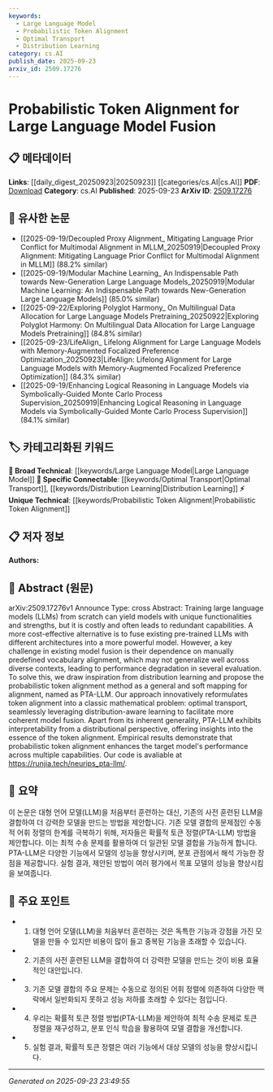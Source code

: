```yaml
---
keywords:
  - Large Language Model
  - Probabilistic Token Alignment
  - Optimal Transport
  - Distribution Learning
category: cs.AI
publish_date: 2025-09-23
arxiv_id: 2509.17276
---
```


<!-- KEYWORD_LINKING_METADATA:
{
  "processed_timestamp": "2025-09-23T23:49:55.108228",
  "vocabulary_version": "1.0",
  "selected_keywords": [
    "Large Language Model",
    "Probabilistic Token Alignment",
    "Optimal Transport",
    "Distribution Learning"
  ],
  "rejected_keywords": [],
  "similarity_scores": {
    "Large Language Model": 0.85,
    "Probabilistic Token Alignment": 0.8,
    "Optimal Transport": 0.78,
    "Distribution Learning": 0.77
  },
  "extraction_method": "AI_prompt_based",
  "budget_applied": true,
  "candidates_json": {
    "candidates": [
      {
        "surface": "Large Language Models",
        "canonical": "Large Language Model",
        "aliases": [
          "LLM",
          "Large Language Models"
        ],
        "category": "broad_technical",
        "rationale": "Key concept in the paper, linking to existing work on language models.",
        "novelty_score": 0.2,
        "connectivity_score": 0.9,
        "specificity_score": 0.7,
        "link_intent_score": 0.85
      },
      {
        "surface": "Probabilistic Token Alignment",
        "canonical": "Probabilistic Token Alignment",
        "aliases": [
          "PTA",
          "PTA-LLM"
        ],
        "category": "unique_technical",
        "rationale": "Introduces a novel method for token alignment in model fusion.",
        "novelty_score": 0.75,
        "connectivity_score": 0.65,
        "specificity_score": 0.85,
        "link_intent_score": 0.8
      },
      {
        "surface": "Optimal Transport",
        "canonical": "Optimal Transport",
        "aliases": [],
        "category": "specific_connectable",
        "rationale": "Connects to mathematical methods used in distribution learning.",
        "novelty_score": 0.55,
        "connectivity_score": 0.7,
        "specificity_score": 0.8,
        "link_intent_score": 0.78
      },
      {
        "surface": "Distribution Learning",
        "canonical": "Distribution Learning",
        "aliases": [],
        "category": "specific_connectable",
        "rationale": "Central to the proposed method's theoretical foundation.",
        "novelty_score": 0.6,
        "connectivity_score": 0.75,
        "specificity_score": 0.75,
        "link_intent_score": 0.77
      }
    ],
    "ban_list_suggestions": [
      "model fusion",
      "vocabulary alignment"
    ]
  },
  "decisions": [
    {
      "candidate_surface": "Large Language Models",
      "resolved_canonical": "Large Language Model",
      "decision": "linked",
      "scores": {
        "novelty": 0.2,
        "connectivity": 0.9,
        "specificity": 0.7,
        "link_intent": 0.85
      }
    },
    {
      "candidate_surface": "Probabilistic Token Alignment",
      "resolved_canonical": "Probabilistic Token Alignment",
      "decision": "linked",
      "scores": {
        "novelty": 0.75,
        "connectivity": 0.65,
        "specificity": 0.85,
        "link_intent": 0.8
      }
    },
    {
      "candidate_surface": "Optimal Transport",
      "resolved_canonical": "Optimal Transport",
      "decision": "linked",
      "scores": {
        "novelty": 0.55,
        "connectivity": 0.7,
        "specificity": 0.8,
        "link_intent": 0.78
      }
    },
    {
      "candidate_surface": "Distribution Learning",
      "resolved_canonical": "Distribution Learning",
      "decision": "linked",
      "scores": {
        "novelty": 0.6,
        "connectivity": 0.75,
        "specificity": 0.75,
        "link_intent": 0.77
      }
    }
  ]
}
-->

# Probabilistic Token Alignment for Large Language Model Fusion

## 📋 메타데이터

**Links**: [[daily_digest_20250923|20250923]] [[categories/cs.AI|cs.AI]]
**PDF**: [Download](https://arxiv.org/pdf/2509.17276.pdf)
**Category**: cs.AI
**Published**: 2025-09-23
**ArXiv ID**: [2509.17276](https://arxiv.org/abs/2509.17276)

## 🔗 유사한 논문
- [[2025-09-19/Decoupled Proxy Alignment_ Mitigating Language Prior Conflict for Multimodal Alignment in MLLM_20250919|Decoupled Proxy Alignment: Mitigating Language Prior Conflict for Multimodal Alignment in MLLM]] (88.2% similar)
- [[2025-09-19/Modular Machine Learning_ An Indispensable Path towards New-Generation Large Language Models_20250919|Modular Machine Learning: An Indispensable Path towards New-Generation Large Language Models]] (85.0% similar)
- [[2025-09-22/Exploring Polyglot Harmony_ On Multilingual Data Allocation for Large Language Models Pretraining_20250922|Exploring Polyglot Harmony: On Multilingual Data Allocation for Large Language Models Pretraining]] (84.8% similar)
- [[2025-09-23/LifeAlign_ Lifelong Alignment for Large Language Models with Memory-Augmented Focalized Preference Optimization_20250923|LifeAlign: Lifelong Alignment for Large Language Models with Memory-Augmented Focalized Preference Optimization]] (84.3% similar)
- [[2025-09-19/Enhancing Logical Reasoning in Language Models via Symbolically-Guided Monte Carlo Process Supervision_20250919|Enhancing Logical Reasoning in Language Models via Symbolically-Guided Monte Carlo Process Supervision]] (84.1% similar)

## 🏷️ 카테고리화된 키워드
**🧠 Broad Technical**: [[keywords/Large Language Model|Large Language Model]]
**🔗 Specific Connectable**: [[keywords/Optimal Transport|Optimal Transport]], [[keywords/Distribution Learning|Distribution Learning]]
**⚡ Unique Technical**: [[keywords/Probabilistic Token Alignment|Probabilistic Token Alignment]]

## 📋 저자 정보

**Authors:** 

## 📄 Abstract (원문)

arXiv:2509.17276v1 Announce Type: cross 
Abstract: Training large language models (LLMs) from scratch can yield models with unique functionalities and strengths, but it is costly and often leads to redundant capabilities. A more cost-effective alternative is to fuse existing pre-trained LLMs with different architectures into a more powerful model. However, a key challenge in existing model fusion is their dependence on manually predefined vocabulary alignment, which may not generalize well across diverse contexts, leading to performance degradation in several evaluation. To solve this, we draw inspiration from distribution learning and propose the probabilistic token alignment method as a general and soft mapping for alignment, named as PTA-LLM. Our approach innovatively reformulates token alignment into a classic mathematical problem: optimal transport, seamlessly leveraging distribution-aware learning to facilitate more coherent model fusion. Apart from its inherent generality, PTA-LLM exhibits interpretability from a distributional perspective, offering insights into the essence of the token alignment. Empirical results demonstrate that probabilistic token alignment enhances the target model's performance across multiple capabilities. Our code is avaliable at https://runjia.tech/neurips_pta-llm/.

## 📝 요약

이 논문은 대형 언어 모델(LLM)을 처음부터 훈련하는 대신, 기존의 사전 훈련된 LLM을 결합하여 더 강력한 모델을 만드는 방법을 제안합니다. 기존 모델 결합의 문제점인 수동적 어휘 정렬의 한계를 극복하기 위해, 저자들은 확률적 토큰 정렬(PTA-LLM) 방법을 제안합니다. 이는 최적 수송 문제를 활용하여 더 일관된 모델 결합을 가능하게 합니다. PTA-LLM은 다양한 기능에서 모델의 성능을 향상시키며, 분포 관점에서 해석 가능한 장점을 제공합니다. 실험 결과, 제안된 방법이 여러 평가에서 목표 모델의 성능을 향상시킴을 보여줍니다.

## 🎯 주요 포인트

- 1. 대형 언어 모델(LLM)을 처음부터 훈련하는 것은 독특한 기능과 강점을 가진 모델을 만들 수 있지만 비용이 많이 들고 중복된 기능을 초래할 수 있습니다.
- 2. 기존의 사전 훈련된 LLM을 결합하여 더 강력한 모델을 만드는 것이 비용 효율적인 대안입니다.
- 3. 기존 모델 결합의 주요 문제는 수동으로 정의된 어휘 정렬에 의존하여 다양한 맥락에서 일반화되지 못하고 성능 저하를 초래할 수 있다는 점입니다.
- 4. 우리는 확률적 토큰 정렬 방법(PTA-LLM)을 제안하여 최적 수송 문제로 토큰 정렬을 재구성하고, 분포 인식 학습을 활용하여 모델 결합을 개선합니다.
- 5. 실험 결과, 확률적 토큰 정렬은 여러 기능에서 대상 모델의 성능을 향상시킵니다.


---

*Generated on 2025-09-23 23:49:55*